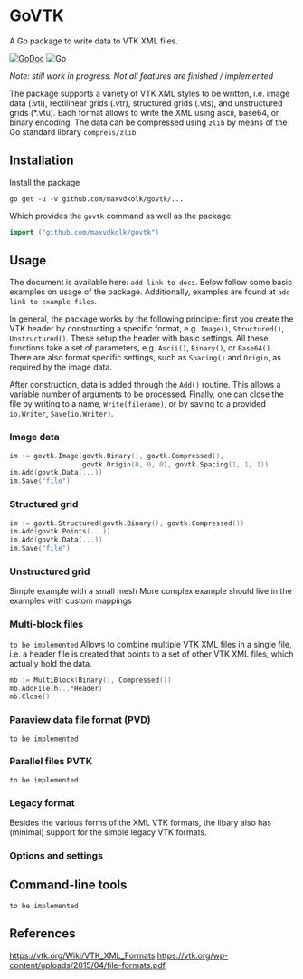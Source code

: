 # GoVTK
A Go package to write data to VTK XML files. 

[![GoDoc](https://godoc.org/github.com/golang/gddo?status.svg)](https://godoc.org/github.com/maxvdkolk/govtk)
![Go](https://github.com/MaxvdKolk/govtk/workflows/Go/badge.svg)

*Note: still work in progress. Not all features are finished / implemented* 

The package supports a variety of VTK XML styles to be written, 
i.e. image data (.vti), rectilinear grids (.vtr), structured grids (.vts), and unstructured grids (*.vtu). 
Each format allows to write the XML using ascii, base64, or binary encoding. The 
data can be compressed using ```zlib``` by means of the Go standard library ```compress/zlib```

## Installation
Install the package
```
go get -u -v github.com/maxvdkolk/govtk/...
```
Which provides the `govtk` command as well as the package: 
```go 
import ("github.com/maxvdkolk/govtk")
```

## Usage
The document is available here: ```add link to docs```. 
Below follow some basic examples on usage of the package. Additionally,
examples are found at ```add link to example files```. 

In general, the package works by the following principle: first you create 
the VTK header by constructing a specific format, e.g. ```Image()```, 
```Structured()```, ```Unstructured()```. These setup the header with 
basic settings. All these functions take a set of parameters, e.g. 
```Ascii()```, ```Binary()```, or ```Base64()```. There are also 
format specific settings, such as ```Spacing()``` and ```Origin```, as
required by the image data. 

After construction, data is added through the ```Add()``` routine. This
allows a variable number of arguments to be processed. Finally, one can
close the file by writing to a name, ```Write(filename)```, or by 
saving to a provided ```io.Writer```, ```Save(io.Writer)```. 

### Image data 
```go 
im := govtk.Image(govtk.Binary(), govtk.Compressed(), 
                  govtk.Origin(0, 0, 0), govtk.Spacing(1, 1, 1))
im.Add(govtk.Data(...))
im.Save("file")
```

### Structured grid
```go
im := govtk.Structured(govtk.Binary(), govtk.Compressed()) 
im.Add(govtk.Points(...))
im.Add(govtk.Data(...))
im.Save("file") 
```

### Unstructured grid 
Simple example with a small mesh 
More complex example should live in the examples with custom mappings 


### Multi-block files 
```to be implemented```
Allows to combine multiple VTK XML files in a single file, i.e. a 
header file is created that points to a set of other VTK XML files, 
which actually hold the data. 

```go
mb := MultiBlock(Binary(), Compressed()) 
mb.AddFile(h...*Header) 
mb.Close()
```

### Paraview data file format (PVD)
```to be implemented```

### Parallel files PVTK
```to be implemented```

### Legacy format 
Besides the various forms of the XML VTK formats, the libary also has (minimal) support for the simple legacy VTK formats. 

### Options and settings 

## Command-line tools 
```to be implemented``` 

## References 
https://vtk.org/Wiki/VTK_XML_Formats
https://vtk.org/wp-content/uploads/2015/04/file-formats.pdf
